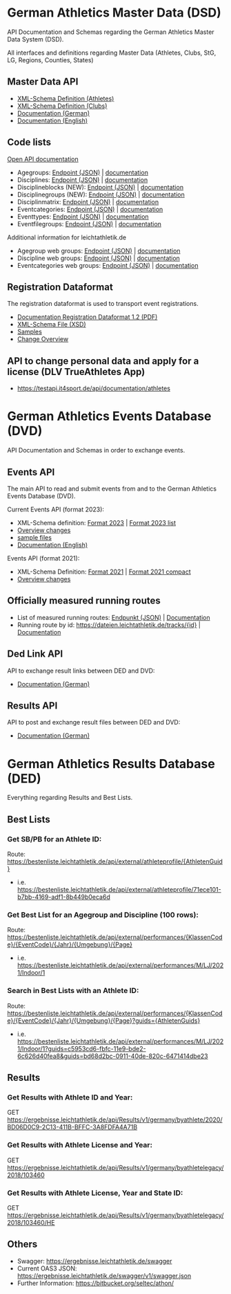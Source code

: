 # German Athletics Master Data (DSD)
API Documentation and Schemas regarding the German Athletics Master Data System (DSD).

All interfaces and definitions regarding Master Data (Athletes, Clubs, StG, LG, Regions, Counties, States)

## Master Data API
- [XML-Schema Definition (Athletes)](https://github.com/Deutscher-Leichtathletikverband/Interfaces/blob/master/Athletes.xsd)
- [XML-Schema Definition (Clubs)](https://github.com/Deutscher-Leichtathletikverband/Interfaces/blob/master/Clubs.xsd)
- [Documentation (German)](https://github.com/Deutscher-Leichtathletikverband/Interfaces/blob/master/Schnittstellenbeschreibung%20DLV%20Stammdaten.docx)
- [Documentation (English)](https://github.com/Deutscher-Leichtathletikverband/Interfaces/blob/master/Schnittstellenbeschreibung%20DLV%20Stammdaten.de.en.docx)

## Code lists

[Open API documentation](https://dateien.leichtathletik.de/meta/openapidoc)

- Agegroups: [Endpoint (JSON)](https://dateien.leichtathletik.de/meta/agegroups) | [documentation](https://dateien.leichtathletik.de/meta/openapidoc#/meta/get_meta_agegroups)
- Disciplines: [Endpoint (JSON)](https://dateien.leichtathletik.de/meta/disciplines) | [documentation](https://dateien.leichtathletik.de/meta/openapidoc#/meta/get_meta_disciplines)
- Disciplineblocks (NEW): [Endpoint (JSON)](https://dateien.leichtathletik.de/meta/disciplineblocks) | [documentation](https://dateien.leichtathletik.de/meta/openapidoc#/meta/get_meta_disciplineblocks)
- Disciplinegroups (NEW): [Endpoint (JSON)](https://dateien.leichtathletik.de/meta/disciplinegroups) | [documentation](https://dateien.leichtathletik.de/meta/openapidoc#/meta/get_meta_disciplinegroups)
- Disciplinmatrix: [Endpoint (JSON)](https://dateien.leichtathletik.de/meta/agegroupsanddisciplines) | [documentation](https://dateien.leichtathletik.de/meta/openapidoc#/meta/get_meta_agegroupsanddisciplines)
- Eventcategories: [Endpoint (JSON)](https://dateien.leichtathletik.de/meta/eventcategories) | [documentation](https://dateien.leichtathletik.de/meta/openapidoc#/meta/get_meta_eventcategories)
- Eventtypes: [Endpoint (JSON)](https://dateien.leichtathletik.de/meta/eventtypes) | [documentation](https://dateien.leichtathletik.de/meta/openapidoc#/meta/get_meta_eventtypes)
- Eventfilegroups: [Endpoint (JSON)](https://dateien.leichtathletik.de/meta/eventfilegroups) | [documentation](https://dateien.leichtathletik.de/meta/openapidoc#/meta/get_meta_eventfilegroups)

Additional information for leichtathletik.de

- Agegroup web groups: [Endpoint (JSON)](https://dateien.leichtathletik.de/meta/agegroupsweb) | [documentation](https://dateien.leichtathletik.de/meta/openapidoc#/meta/get_meta_agegroupsweb)
- Discipline web groups: [Endpoint (JSON)](https://dateien.leichtathletik.de/meta/disciplinesweb) | [documentation](https://dateien.leichtathletik.de/meta/openapidoc#/meta/get_meta_disciplinesweb)
- Eventcategories web groups: [Endpoint (JSON)](https://dateien.leichtathletik.de/meta/eventcategoriesweb) | [documentation](https://dateien.leichtathletik.de/meta/openapidoc#/meta/get_meta_eventcategoriesweb)

## Registration Dataformat

The registration dataformat is used to transport event registrations.

- [Documentation Registration Dataformat 1.2 (PDF)](docs/Registration-Format-1.2.pdf)
- [XML-Schema File (XSD)](xsd/registration-1.2.xsd)
- [Samples](samples/registration-1.2)
- [Change Overview](https://github.com/Deutscher-Leichtathletikverband/Interfaces/issues/4)

## API to change personal data and apply for a license (DLV TrueAthletes App) 
- https://testapi.it4sport.de/api/documentation/athletes

# German Athletics Events Database (DVD)
API Documentation and Schemas in order to exchange events.

## Events API
The main API to read and submit events from and to the German Athletics Events Database (DVD).

Current Events API (format 2023):
- XML-Schema definition: [Format 2023](https://github.com/Deutscher-Leichtathletikverband/Interfaces/blob/main/xsd/Events-format2023.xsd) | [Format 2023 list](https://github.com/Deutscher-Leichtathletikverband/Interfaces/blob/main/xsd/Events-format2023list.xsd)
- [Overview changes](https://github.com/Deutscher-Leichtathletikverband/Interfaces/pull/7)
- [sample files](https://github.com/Deutscher-Leichtathletikverband/Interfaces/tree/main/samples/event-format-2023)
- [Documentation (English)](https://github.com/Deutscher-Leichtathletikverband/Interfaces/blob/main/DVD-Documentation-Update-2023.pdf)

Events API (format 2021):
- XML-Schema Definition: [Format 2021](https://github.com/Deutscher-Leichtathletikverband/Interfaces/blob/main/xsd/Events-format2021.xsd) | [Format 2021 compact](https://github.com/Deutscher-Leichtathletikverband/Interfaces/blob/main/xsd/Events-format2021compact.xsd)
- [Overview changes](https://github.com/Deutscher-Leichtathletikverband/Interfaces/blob/main/Format2021-updates.md)

## Officially measured running routes
- List of measured running routes: [Endpunkt (JSON)](https://dateien.leichtathletik.de/tracks) | [Documentation](https://dateien.leichtathletik.de/meta/openapidoc#/tracks/get_tracks)
- Running route by id: https://dateien.leichtathletik.de/tracks/{id} | [Documentation](https://dateien.leichtathletik.de/meta/openapidoc#/tracks/get_tracks__id_) 

## Ded Link API
API to exchange result links between DED and DVD:
- [Documentation (German)](https://github.com/Deutscher-Leichtathletikverband/Interfaces/blob/master/dvd-dedlink-api.md)

## Results API
API to post and exchange result files between DED and DVD:
- [Documentation (German)](https://github.com/Deutscher-Leichtathletikverband/Interfaces/blob/master/dvd-results-api.md)

# German Athletics Results Database (DED)
Everything regarding Results and Best Lists.

## Best Lists
### Get SB/PB for an Athlete ID:
Route: https://bestenliste.leichtathletik.de/api/external/athleteprofile/{AthletenGuid}
- i.e. https://bestenliste.leichtathletik.de/api/external/athleteprofile/71ece101-b7bb-4169-adf1-8b449b0eca6d
 
### Get Best List for an Agegroup and Discipline (100 rows):
Route: https://bestenliste.leichtathletik.de/api/external/performances/{KlassenCode}/{EventCode}/{Jahr}/{Umgebung}/{Page}
- i.e. https://bestenliste.leichtathletik.de/api/external/performances/M/LJ/2021/Indoor/1
 
### Search in Best Lists with an Athlete ID:
Route: https://bestenliste.leichtathletik.de/api/external/performances/{KlassenCode}/{EventCode}/{Jahr}/{Umgebung}/{Page}?guids={AthletenGuids}
- i.e. https://bestenliste.leichtathletik.de/api/external/performances/M/LJ/2021/Indoor/1?guids=c5953cd6-fbfc-11e9-bde2-6c626d40fea8&guids=bd68d2bc-0911-40de-820c-6471414dbe23

## Results
### Get Results with Athlete ID and Year:
GET https://ergebnisse.leichtathletik.de/api/Results/v1/germany/byathlete/2020/BD06D0C9-2C13-411B-BFFC-3A8FDFA4A71B

### Get Results with Athlete License and Year:
GET https://ergebnisse.leichtathletik.de/api/Results/v1/germany/byathletelegacy/2018/103460

### Get Results with Athlete License, Year and State ID:
GET https://ergebnisse.leichtathletik.de/api/Results/v1/germany/byathletelegacy/2018/103460/HE

## Others
- Swagger: https://ergebnisse.leichtathletik.de/swagger
- Current OAS3 JSON: https://ergebnisse.leichtathletik.de/swagger/v1/swagger.json
- Further Information: https://bitbucket.org/seltec/athon/
